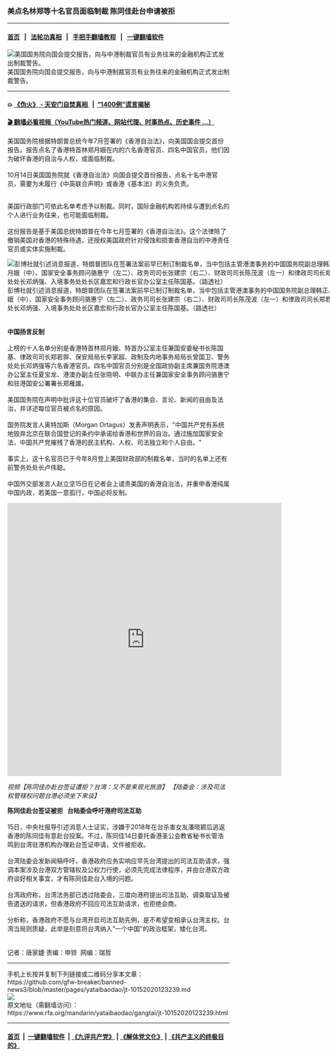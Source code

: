 ### 美点名林郑等十名官员面临制裁  陈同佳赴台申请被拒
------------------------

#### [首页](https://github.com/gfw-breaker/banned-news3/blob/master/README.md) &nbsp;&nbsp;|&nbsp;&nbsp; [法轮功真相](https://github.com/begood0513/basic/blob/master/README.md)  &nbsp;&nbsp;|&nbsp;&nbsp; [手把手翻墙教程](https://github.com/gfw-breaker/guides/wiki)  &nbsp;&nbsp;|&nbsp;&nbsp; [一键翻墙软件](https://github.com/gfw-breaker/nogfw/blob/master/README.md)  



<div id="headerimg">
 <img alt="美国国务院向国会提交报告，向与中港制裁官员有业务往来的金融机构正式发出制裁警告。" src="https://www.rfa.org/mandarin/yataibaodao/gangtai/jt-10152020123239.html/PK.jpg/@@images/a93bd279-c9ff-427f-b955-e8fd3a38aafb.jpeg" title="美国国务院向国会提交报告，向与中港制裁官员有业务往来的金融机构正式发出制裁警告。"/>
 <div id="headerimgcontents">
  <div id="headerimgcaption">
   <span>
    美国国务院向国会提交报告，向与中港制裁官员有业务往来的金融机构正式发出制裁警告。
   </span>
   <!-- zoomattribute -->
  </div>
  <!-- headerimgcaption -->
 </div>
 <!-- headerimagecontents -->
</div>

<hr/>


#### 💥 [《伪火》 - 天安门自焚真相 ](http://158.247.195.190:10000/videos/blog/weihuo.html)&nbsp; |&nbsp; [“1400例”谎言揭秘  ](http://158.247.195.190:10000/videos/blog/jiexi1400.html)

#### [ 🎬  翻墙必看视频（YouTube热门频道、网站代理、时事热点、历史事件 ...）](https://github.com/gfw-breaker/links/blob/master/banned.md)

<div id="storytext">
 <div>
  <div class="slot_header">
  </div>
 </div>
 <p>
 </p>
 <p>
  美国国务院根据特朗普总统今年7月签署的《香港自治法》，向美国国会提交首份报告。报告点名了香港特首林郑月娥在内的六名香港官员、四名中国官员，他们因为破坏香港的自治与人权，或面临制裁。
  <br/>
  <br/>
  10月14日美国国务院就《香港自治法》向国会提交首份报告，点名十名中港官员，需要为未履行《中英联合声明》或香港《基本法》的义务负责。
 </p>
 <p>
 </p>
 <p>
 </p>
 <p>
  <br/>
  美国行政部门可依此名单考虑予以制裁。同时，国际金融机构若持续与遭到点名的个人进行业务往来，也可能面临制裁。
  <br/>
  <br/>
  这份报告是基于美国总统特朗普在今年七月签署的《香港自治法》。这个法律除了撤销美国对香港的特殊待遇，还授权美国政府针对侵蚀和损害香港自治的中港责任官员或实体实施制裁。
 </p>
 <p>
 </p>
 <p>
  <div class="image-inline captioned" style="width:1500px;">
   <div style="width:1500px;">
    <img alt="彭博社就引述消息报道，特朗普团队在签署法案前早已制订制裁名单，当中包括主管港澳事务的中国国务院副总理韩正、特首林郑月娥以及警务处长邓炳强。图为，2020年7月6日，香港国安委集体亮相。第一排为主席香港特区行政长官林郑月娥（中）、国家安全事务顾问骆惠宁（左二）、政务司司长张建宗（右二）、财政司司长陈茂波（左一）和律政司司长郑若骅资深大律师（右一）；第二排（左起）为警务处副处长（国家安全）刘赐蕙、海关关长邓以海、保安局局长李家超、警务处处长邓炳强、入境事务处处长区嘉宏和行政长官办公室主任陈国基。（路透社）" src="https://www.rfa.org/mandarin/yataibaodao/gangtai/ac-07172020072929.html/2020-07-06T114141Z_109858691_RC2NNH94CBI5_RTRMADP_3_HONGKONG-PROTESTS.jpg" title="彭博社就引述消息报道，特朗普团队在签署法案前早已制订制裁名单，当中包括主管港澳事务的中国国务院副总理韩正、特首林郑月娥以及警务处长邓炳强。图为，2020年7月6日，香港国安委集体亮相。第一排为主席香港特区行政长官林郑月娥（中）、国家安全事务顾问骆惠宁（左二）、政务司司长张建宗（右二）、财政司司长陈茂波（左一）和律政司司长郑若骅资深大律师（右一）；第二排（左起）为警务处副处长（国家安全）刘赐蕙、海关关长邓以海、保安局局长李家超、警务处处长邓炳强、入境事务处处长区嘉宏和行政长官办公室主任陈国基。（路透社）"/>
   </div>
   <div class="image-caption">
    <span style="width:1500px;">
     彭博社就引述消息报道，特朗普团队在签署法案前早已制订制裁名单，当中包括主管港澳事务的中国国务院副总理韩正、特首林郑月娥以及警务处长邓炳强。图为，2020年7月6日，香港国安委集体亮相。第一排为主席香港特区行政长官林郑月娥（中）、国家安全事务顾问骆惠宁（左二）、政务司司长张建宗（右二）、财政司司长陈茂波（左一）和律政司司长郑若骅资深大律师（右一）；第二排（左起）为警务处副处长（国家安全）刘赐蕙、海关关长邓以海、保安局局长李家超、警务处处长邓炳强、入境事务处处长区嘉宏和行政长官办公室主任陈国基。（路透社）
    </span>
    <span class="copyright">
    </span>
   </div>
  </div>
  <br/>
  <br/>
  <b>
   中国扬言反制
  </b>
  <br/>
  <br/>
  上榜的十人名单分别是香港特首林郑月娥、特首办公室主任兼国安委秘书长陈国基、律政司司长郑若骅、保安局局长李家超、政制及内地事务局局长曾国卫、警务处处长邓炳强等六名香港官员。四名中国官员分别是全国政协副主席兼国务院港澳办公室主任夏宝龙、港澳办副主任张晓明、中联办主任兼国家安全事务顾问骆惠宁和驻港国安公署署长郑雁雄。
  <br/>
  <br/>
  美国国务院在声明中批评这十位官员破坏了香港的集会、言论、新闻的自由及法治，并详述每位官员被点名的原因。
  <br/>
  <br/>
  国务院发言人奥特加斯（Morgan Ortagus）发表声明表示，"中国共产党有系统地毁弃北京在联合国登记的条约中承诺给香港和世界的自治。通过施加国家安全法，中国共产党摧残了香港的民主机构、人权、司法独立和个人自由。"
  <br/>
  <br/>
  事实上，这十名官员已于今年8月登上美国财政部的制裁名单，当时的名单上还有前警务处处长卢伟聪。
  <br/>
  <br/>
  中国外交部发言人赵立坚15日在记者会上谴责美国的香港自治法，并重申香港纯属中国内政，若美国一意孤行，中国必将反制。
 </p>
 <p>
 </p>
 <p>
  <iframe frameborder="0" height="620" scrolling="no" src="https://www.facebook.com/plugins/video.php?href=https%3A%2F%2Fwww.facebook.com%2FRFAChinese%2Fvideos%2F817318549021881%2F&amp;show_text=0&amp;width=622" width="622">
  </iframe>
 </p>
 <p>
  <span class="hzawbc8m oo9gr5id knj5qynh a3bd9o3v jq4qci2q iv3no6db c8b282yb mau55g9w fe6kdd0r d3f4x2em aigsh9s9 nxhoafnm keod5gw0 a8c37x1j rrkovp55 c1et5uql qv66sw1b hpfvmrgz d2edcug0" dir="auto">
  </span>
 </p>
 <div dir="auto" style="text-align: start; ">
  <i>
   视频【陈同佳办赴台签证遭拒？台湾：又不是来观光旅游】
   <span class="d2edcug0 hpfvmrgz qv66sw1b c1et5uql rrkovp55 a8c37x1j keod5gw0 nxhoafnm aigsh9s9 d3f4x2em fe6kdd0r mau55g9w c8b282yb iv3no6db jq4qci2q a3bd9o3v knj5qynh oo9gr5id hzawbc8m" dir="auto">
    【陆委会：涉及司法权管辖权问题台港必须坐下来谈】
   </span>
  </i>
 </div>
 <div dir="auto" style="text-align: start; ">
 </div>
 <p>
 </p>
 <p>
  <b>
   陈同佳赴台签证被拒   台陆委会呼吁港府司法互助
  </b>
  <br/>
  <br/>
  15日，中央社报导引述消息人士证实，涉嫌于2018年在台杀害女友潘晓颖后逃返香港的陈同佳有意赴台投案。不过，陈同佳14日委托香港圣公会教省秘书长管浩鸣到台湾驻港机构办理赴台签证申请，文件被拒收。
  <br/>
  <br/>
  台湾陆委会发新闻稿呼吁，香港政府应务实响应早先台湾提出的司法互助请求，强调本案涉及台港双方管辖权及公权力行使，必须先完成法律程序，并由台港双方政府谈好相关事宜，才有陈同佳赴台入境的问题。
  <br/>
  <br/>
  台湾政府称，台湾法务部已透过陆委会，三度向港府提出司法互助、调查取证及被告遣送的请求，但香港政府不回应司法互助请求，也拒绝会商。
  <br/>
  <br/>
  分析称，香港政府不愿与台湾开启司法互助先例，是不希望变相承认台湾主权。台湾当局则质疑，此举是刻意将台湾纳入"一个中国"的政治框架，矮化台湾。
  <br/>
  <br/>
  <br/>
  记者：唐家婕 责编：申铧  网编：瑞哲
 </p>
</div>

<hr/>
手机上长按并复制下列链接或二维码分享本文章：<br/>
https://github.com/gfw-breaker/banned-news3/blob/master/pages/yataibaodao/jt-10152020123239.md <br/>
<a href='https://github.com/gfw-breaker/banned-news3/blob/master/pages/yataibaodao/jt-10152020123239.md'><img src='https://github.com/gfw-breaker/banned-news3/blob/master/pages/yataibaodao/jt-10152020123239.md.png'/></a> <br/>
原文地址（需翻墙访问）：https://www.rfa.org/mandarin/yataibaodao/gangtai/jt-10152020123239.html


------------------------
#### [首页](https://github.com/gfw-breaker/banned-news3/blob/master/README.md) &nbsp;|&nbsp; [一键翻墙软件](https://github.com/gfw-breaker/nogfw/blob/master/README.md) &nbsp;| [《九评共产党》](https://github.com/gfw-breaker/9ping.md/blob/master/README.md#九评之一评共产党是什么) | [《解体党文化》](https://github.com/gfw-breaker/jtdwh.md/blob/master/README.md) | [《共产主义的终极目的》](https://github.com/gfw-breaker/gczydzjmd.md/blob/master/README.md)


<img src='http://gfw-breaker.win/banned-news3/pages/yataibaodao/jt-10152020123239.md' width='0px' height='0px'/>